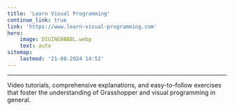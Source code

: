 ```yaml
---
title: 'Learn Visual Programming'
continue_link: true
link: 'https://www.learn-visual-programming.com'
hero:
    image: DIGINEBBBBL.webp
    text: auto
sitemap:
    lastmod: '21-08-2024 14:52'
---
```


***
Video tutorials, comprehensive explanations, and easy-to-follow exercises that foster the understanding of Grasshopper and visual programming in general.